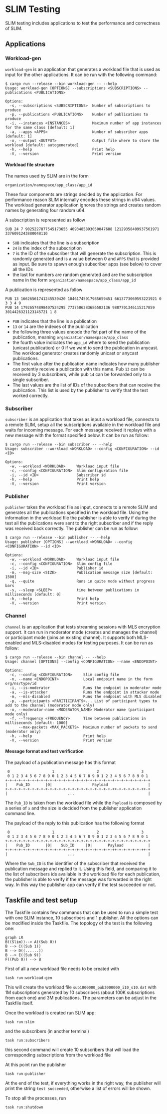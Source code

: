 # SLIM Testing

SLIM testing includes applications to test the performance and correctness of SLIM.

## Applications
### Workload-gen
```workload-gen``` is an application that generates a workload file that is used as input for the other applications. It can be run with the following command:
```
$ cargo run --release --bin workload-gen -- --help
Usage: workload-gen [OPTIONS] --subscriptions <SUBSCRIPTIONS> --publications <PUBLICATIONS>

Options:
  -s, --subscriptions <SUBSCRIPTIONS>  Number of subscriptions to produce
  -p, --publications <PUBLICATIONS>    Number of publications to produce
  -i, --instances <INSTANCES>          Maximum number of app instances for the same class [default: 1]
  -a, --apps <APPS>                    Number of subscriber apps [default: 1]
  -o, --output <OUTPUT>                Output file where to store the workload [default: autogenerated]
  -h, --help                           Print help
  -V, --version                        Print version
```

#### Workload file structure
The names used by SLIM are in the form
```
organization/namespace/app_class/app_id
```
These four components are strings decided by the application. For performance reason SLIM internally encodes these strings in u64 values. The workload generator application ignores the strings and creates random names by generating four random u64.

A subscription is represented as follow
```
SUB 24 7 9025227877545173655 4093485893050047688 12129358409937561971 3376091243880048110
```
- ```SUB``` indicates that the line is a subscription
- ```24``` is the index of the subscription
- ```7``` is the ID of the subscriber that will generate the subscription. This is randomly generated and is a value between 0 and ```APPS``` that is provided as input. Be sure to spawn enough subscriber apps (see below) to cover all the IDs
- the last for numbers are random generated and are the subscription name in the form ```organization/namespace/app_class/app_id```

A publication is represented as follow
```
PUB 13 16626561741245539420 10461745917985659451 6613773069593221921 0 3 3 4 9
PUB 14 17926574898407524295 7737506283686582136 9887701346115217859 3014426321123145721 1 8
```
- ```PUB``` indicates that the line is a publication
- ```13``` or ```14``` are the indexes of the publication
- the following three values encode the fist part of the name of the publication, meaning ```organization/namespace/app_class```
- the fourth value indicates the ```app_id``` where to send the publication (unicast publication) or 0 if we want to send the publication in anycast. The workload generator creates randomly unicast or anycast publications.
- The first value after the publication name indicates how many publisher can potently receive a publication with this name. Pub ```13``` can be received by 3 subscribers, while pub ```14``` can be forwarded only to a single subscriber.
- The last values are the list of IDs of the subscribers that can receive the publication. This list is used by the publisher to verify that the test worked correctly.

### Subscriber
```subscriber``` is an application that takes as input a workload file, connects to a remote SLIM, setup all the subscriptions available in the workload file and waits for incoming message. For each message received it replays with a new message with the format specified below. It can be run as follow:
```
$ cargo run --release --bin subscriber -- --help
Usage: subscriber --workload <WORKLOAD> --config <CONFIGURATION> --id <ID>

Options:
  -w, --workload <WORKLOAD>     Workload input file
  -c, --config <CONFIGURATION>  Slim configuration file
  -i, --id <ID>                 Subscriber id
  -h, --help                    Print help
  -V, --version                 Print version
```

### Publisher
```publisher``` takes the workload file as input, connects to a remote SLIM and generates all the publications specified in the workload file. Using the information in the workload file the publisher is able to verify if during the test all the publications were sent to the right subscriber and if the reply was received back correctly. The publisher can be run as follow:
```
$ cargo run --release --bin publisher -- --help
Usage: publisher [OPTIONS] --workload <WORKLOAD> --config <CONFIGURATION> --id <ID>

Options:
  -w, --workload <WORKLOAD>     Workload input file
  -c, --config <CONFIGURATION>  Slim config file
  -i, --id <ID>                 Publisher id
  -m, --msg-size <SIZE>         Publication message size [default: 1500]
  -q, --quite                   Runs in quite mode without progress bars
  -s, --sleep <SLEEP>           time between publications in milliseconds [default: 0]
  -h, --help                    Print help
  -V, --version                 Print version
```

### Channel
```channel``` is an application that tests streaming sessions with MLS encryption support. It can run in moderator mode (creates and manages the channel) or participant mode (joins an existing channel). It supports both MLS-enabled and MLS-disabled modes for testing purposes. It can be run as follow:
```
$ cargo run --release --bin channel -- --help
Usage: channel [OPTIONS] --config <CONFIGURATION> --name <ENDOPOINT>

Options:
  -c, --config <CONFIGURATION>     Slim config file
  -n, --name <ENDOPOINT>           Local endpoint name in the form org/ns/type/id
  -i, --is-moderator               Runs the endpoint in moderator mode
  -a, --is-attacker                Runs the endpoint in attacker mode
  -m, --mls-disabled               Runs the endpoint with MLS disabled
  -p, --participants <PARITICIPANTS>... List of participant types to add to the channel (moderator mode only)
  -o, --moderator-name <MODERATOR_NAME> Moderator name (participant mode only)
  -f, --frequency <FREQUENCY>      Time between publications in milliseconds [default: 1000]
      --max-packets <MAX_PACKETS>  Maximum number of packets to send (moderator only)
  -h, --help                       Print help
  -V, --version                    Print version
```

#### Message format and test verification
The payload of a publication message has this format
```
 0                   1                   2                   3
 0 1 2 3 4 5 6 7 8 9 0 1 2 3 4 5 6 7 8 9 0 1 2 3 4 5 6 7 8 9 0 1
+-+-+-+-+-+-+-+-+-+-+-+-+-+-+-+-+-+-+-+-+-+-+-+-+-+-+-+-+-+-+-+-+
|    Pub_ID       |0|                  Payload                  |
+-+-+-+-+-+-+-+-+-+-+-+-+-+-+-+-+-+-+-+-+-+-+-+-++-+-+-+-+-+-++-+
|                           ...                                 |
```

The ```Pub_ID``` is taken from the workload file while the ```Payload``` is composed by a series of ```x``` and the size is decided from the publisher application command line.

The payload of the reply to this publication has the following format
```
 0                   1                   2                   3
 0 1 2 3 4 5 6 7 8 9 0 1 2 3 4 5 6 7 8 9 0 1 2 3 4 5 6 7 8 9 0 1
+-+-+-+-+-+-+-+-+-+-+-+-+-+-+-+-+-+-+-+-+-+-+-+-+-+-+-+-+-+-+-+-+
|    Pub_ID       |0|    Sub_ID     |0|       Payload           |
+-+-+-+-+-+-+-+-+-+-+-+-+-+-+-+-+-+-+-+-+-+-+-+-++-+-+-+-+-+-++-+
|                           ...                                 |
```
Where the ```Sub_ID``` is the identifier of the subscriber that received the publication message and replied to it. Using this field, and comparing it to the list of subscribers ids available in the workload file for each publication, the  publisher is able to verify if the message was forwarded in the right way. In this way the publisher app can verify if the test succeeded or not.


## Taskfile and test setup
The Taskfile contains few commands that can be used to run a simple test with one SLIM instance, 10 subscribers and 1 publisher. All the options can be modified inside the Taskfile. The topology of the test is the following one:
```mermaid
graph LR
B((Slim))--> A((Sub 0))
B --> C((Sub 1))
B --> D((......))
B --> E((Sub 9))
F((Pub 0)) --> B
```

First of all a new workload file needs to be created with 
```
task run:workload-gen
```
This will create the workload file ```sub1000000_pub3000000_i10_s10.dat``` with 1M subscriptions generated by 10 subscribers (about 100K subscriptions from each one) and 3M publications. The parameters can be adjust in the Taskfile itself.

Once the workload is created run SLIM app:
```
task run:slim
```
and the subscribers (in another terminal)
```
task run:subscribers
```
this second command will create 10 subscribers that will load the corresponding subscriptions from the workload file

At this point run the publisher
```
task run:publisher
```
At the end of the test, if everything works in the right way, the publisher will print the string ```test succeeded```, otherwise a list of errors will be shown.

To stop all the processes, run
```
task run:shutdown
```